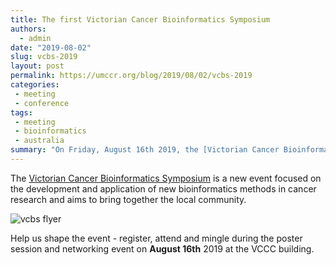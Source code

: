```yaml
---
title: The first Victorian Cancer Bioinformatics Symposium
authors: 
  - admin
date: "2019-08-02"
slug: vcbs-2019
layout: post
permalink: https://umccr.org/blog/2019/08/02/vcbs-2019
categories:
 - meeting
 - conference
tags:
 - meeting
 - bioinformatics
 - australia
summary: "On Friday, August 16th 2019, the [Victorian Cancer Bioinformatics Symposium](http://viccancerbioinfsymposium.org/) aims to bring together those with an interest in the application of bioinformatics in cancer research and clinical practice."
---
```


The [Victorian Cancer Bioinformatics Symposium](http://viccancerbioinfsymposium.org/) is a new event focused on the development and application of new bioinformatics methods in cancer research and aims to bring together the local community. 

![vcbs flyer](/img/2019/08/vcbs.png)

Help us shape the event - register, attend and mingle during the poster session and networking event on **August 16th** 2019 at the VCCC building. 
